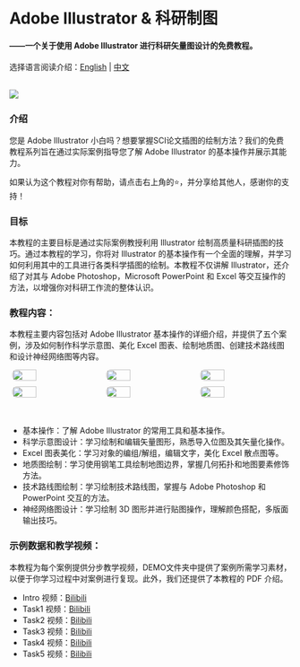 # Adobe Illustrator & 科研制图
#### ——一个关于使用 Adobe Illustrator 进行科研矢量图设计的免费教程。

选择语言阅读介绍：[English](README_en.md) | [中文](README_zh.md)<br><br>

![](https://dunazo.oss-cn-beijing.aliyuncs.com/blog/Adobe%20Illustrator.jpg)

### 介绍
您是 Adobe Illustrator 小白吗？想要掌握SCI论文插图的绘制方法？我们的免费教程系列旨在通过实际案例指导您了解 Adobe Illustrator 的基本操作并展示其能力。

如果认为这个教程对你有帮助，请点击右上角的⭐，并分享给其他人，感谢你的支持！

### 目标
本教程的主要目标是通过实际案例教授利用 Illustrator 绘制高质量科研插图的技巧。通过本教程的学习，你将对 Illustrator 的基本操作有一个全面的理解，并学习如何利用其中的工具进行各类科学插图的绘制。本教程不仅讲解 Illustrator，还介绍了对其与 Adobe Photoshop，Microsoft PowerPoint 和 Excel 等交互操作的方法，以增强你对科研工作流的整体认识。

### 教程内容：
本教程主要内容包括对 Adobe Illustrator 基本操作的详细介绍，并提供了五个案例，涉及如何制作科学示意图、美化 Excel 图表、绘制地质图、创建技术路线图和设计神经网络图等内容。


<!DOCTYPE html>
<html lang="en">
<head>
<meta charset="UTF-8">
<meta name="viewport" content="width=device-width, initial-scale=1.0">
<style>
  .gallery {
    display: flex;
    flex-wrap: wrap;
    gap: 10px; /* Space between images */
    justify-content: center; /* Center images in the container */
  }
  .gallery img {
    width: calc(33.333% - 10px); /* 3 images per row, subtract gap */
    border-radius: 8px;
    transition: transform 0.2s ease;
  }
  .gallery img:hover {
    transform: scale(1.1);
  }
  @media (max-width: 600px) {
    .gallery img {
      width: calc(50% - 10px); /* On small screens, 2 images per row */
    }
  }
</style>
</head>
<body>

<div class="gallery">
    <img src="https://dunazo.oss-cn-beijing.aliyuncs.com/blog/Adobe%20Illustrator1%20.jpg"/>
    <img src="https://dunazo.oss-cn-beijing.aliyuncs.com/blog/Adobe%20Illustrator%202.jpg"/>
    <img src="https://dunazo.oss-cn-beijing.aliyuncs.com/blog/Adobe%20Illustrator%203.jpg"/>
    <img src="https://dunazo.oss-cn-beijing.aliyuncs.com/blog/Adobe%20Illustrator%204.jpg"/>
    <img src="https://dunazo.oss-cn-beijing.aliyuncs.com/blog/Adobe%20Illustrator%205.jpg"/>
    <img src="https://dunazo.oss-cn-beijing.aliyuncs.com/blog/Adobe%20Illustrator%206.jpg"/>

</div>

</body>
</html>
<br><br>

- 基本操作：了解 Adobe Illustrator 的常用工具和基本操作。
- 科学示意图设计：学习绘制和编辑矢量图形，熟悉导入位图及其矢量化操作。
- Excel 图表美化：学习对象的编组/解组，编辑文字，美化 Excel 散点图等。
- 地质图绘制：学习使用钢笔工具绘制地图边界，掌握几何拓扑和地图要素修饰方法。
- 技术路线图绘制：学习绘制技术路线图，掌握与 Adobe Photoshop 和 PowerPoint 交互的方法。
- 神经网络图设计：学习绘制 3D 图形并进行贴图操作，理解颜色搭配，多版面输出技巧。

### 示例数据和教学视频：
本教程为每个案例提供分步教学视频，DEMO文件夹中提供了案例所需学习素材，以便于你学习过程中对案例进行复现。此外，我们还提供了本教程的 PDF 介绍。

- Intro 视频：[Bilibili](https://www.bilibili.com/video/BV1Hf421d7Zk/) 
- Task1 视频：[Bilibili](https://www.bilibili.com/video/BV15r421w7JB/) 
- Task2 视频：[Bilibili](https://www.bilibili.com/video/BV1Am421N7pV/) 
- Task3 视频：[Bilibili](https://www.bilibili.com/video/BV1LZ421W7A2/) 
- Task4 视频：[Bilibili](https://www.bilibili.com/video/BV13m421T7ti/) 
- Task5 视频：[Bilibili](https://www.bilibili.com/video/BV18n4y1R7bV/) 